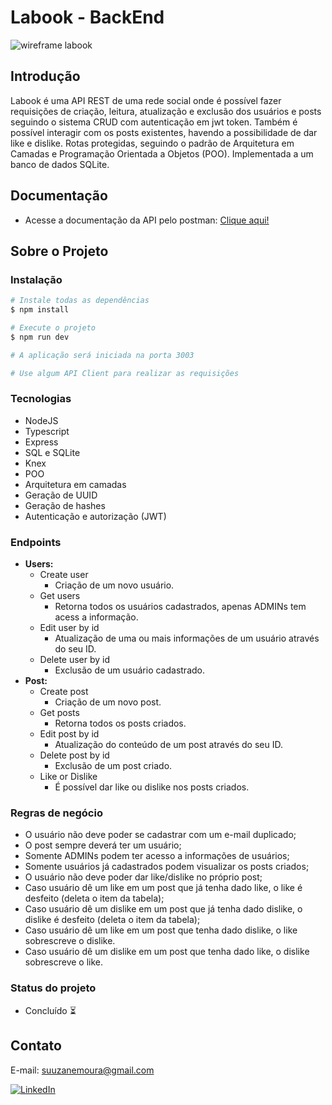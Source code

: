 # Labook - BackEnd

![wireframe labook](https://user-images.githubusercontent.com/29845719/216036534-2b3dfb48-7782-411a-bffd-36245b78594e.png)

## Introdução

Labook é uma API REST de uma rede social onde é possível fazer requisições de criação, leitura, atualização e exclusão dos usuários e posts seguindo o sistema CRUD com autenticação em jwt token. Também é possível interagir com os posts existentes, havendo a possibilidade de dar like e dislike. Rotas protegidas, seguindo o padrão de Arquitetura em Camadas e Programação Orientada a Objetos (POO). Implementada a um banco de dados SQLite.

## Documentação

- Acesse a documentação da API pelo postman: [Clique aqui!](https://documenter.getpostman.com/view/25826545/2s93eYUBv6)

## Sobre o Projeto

### Instalação

```bash
# Instale todas as dependências
$ npm install

# Execute o projeto
$ npm run dev

# A aplicação será iniciada na porta 3003

# Use algum API Client para realizar as requisições
```

### Tecnologias

- NodeJS
- Typescript
- Express
- SQL e SQLite
- Knex
- POO
- Arquitetura em camadas
- Geração de UUID
- Geração de hashes
- Autenticação e autorização (JWT)

### Endpoints

- **Users:**
  - Create user
    - Criação de um novo usuário.
  - Get users
    - Retorna todos os usuários cadastrados, apenas ADMINs tem acess a informação.
  - Edit user by id
    - Atualização de uma ou mais informações de um usuário através do seu ID.
  - Delete user by id
    - Exclusão de um usuário cadastrado.
- **Post:**
  - Create post
    - Criação de um novo post.
  - Get posts
    - Retorna todos os posts criados.
  - Edit post by id
    - Atualização do conteúdo de um post através do seu ID.
  - Delete post by id
    - Exclusão de um post criado.
  - Like or Dislike
    - É possível dar like ou dislike nos posts criados.

### Regras de negócio

- O usuário não deve poder se cadastrar com um e-mail duplicado;
- O post sempre deverá ter um usuário;
- Somente ADMINs podem ter acesso a informações de usuários;
- Somente usuários já cadastrados podem visualizar os posts criados;
- O usuário não deve poder dar like/dislike no próprio post;
- Caso usuário dê um like em um post que já tenha dado like, o like é desfeito (deleta o item da tabela);
- Caso usuário dê um dislike em um post que já tenha dado dislike, o dislike é desfeito (deleta o item da tabela);
- Caso usuário dê um like em um post que tenha dado dislike, o like sobrescreve o dislike.
- Caso usuário dê um dislike em um post que tenha dado like, o dislike sobrescreve o like.

### Status do projeto

- Concluído ⏳

## Contato

E-mail: suuzanemoura@gmail.com

[![LinkedIn](https://img.shields.io/badge/LinkedIn-0077B5?style=for-the-badge&logo=linkedin&logoColor=white)](https://www.linkedin.com/in/suuzanemoura/)
